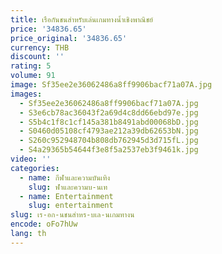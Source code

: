 ```yaml
---
title: เรือกันชนสำหรับเล่นเกมทางน้ำเชิงพาณิชย์
price: '34836.65'
price_original: '34836.65'
currency: THB
discount: ''
rating: 5
volume: 91
image: Sf35ee2e36062486a8ff9906bacf71a07A.jpg
images:
  - Sf35ee2e36062486a8ff9906bacf71a07A.jpg
  - S3e6cb78ac36043f2a69d4c8dd66ebd97e.jpg
  - S5b4c1f8c1cf145a381b8491abd00068bD.jpg
  - S0460d05108cf4793ae212a39db62653bN.jpg
  - S260c952948704b808db762945d3d715fL.jpg
  - S4a29365b54644f3e8f5a2537eb3f9461k.jpg
video: ''
categories:
  - name: กีฬาและความบันเทิง
    slug: ฬาและความบ-นเท
  - name: Entertainment
    slug: entertainment
slug: เร-อก-นชนสำหร-บเล-นเกมทางน
encode: oFo7hUw
lang: th
---
```

  